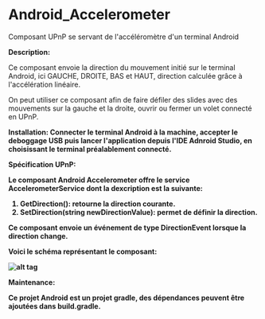 # Android_Accelerometer
Composant UPnP se servant de l'accéléromètre d'un terminal Android

<strong>Description:</strong>

Ce composant envoie la direction du mouvement initié sur le terminal Android, ici GAUCHE, DROITE, BAS et HAUT, direction calculée
grâce à l'accélération linéaire.

On peut utiliser ce composant afin de faire défiler des slides avec des mouvements sur la gauche et la droite, ouvrir ou fermer 
un volet connecté en UPnP.

<strong>Installation:<strong>
Connecter le terminal Android à la machine, accepter le deboggage USB puis lancer l'application depuis l'IDE Adnroid Studio, 
en choisissant le terminal préalablement connecté.

<strong>Spécification UPnP:</strong>

Le composant Android Accelerometer offre le service AccelerometerService dont la dexcription est la suivante:

  1) GetDirection(): retourne la direction courante.
  2) SetDirection(string newDirectionValue): permet de définir la direction.
  
Ce composant envoie un événement de type DirectionEvent lorsque la direction change.

Voici le schéma représentant le composant:

![alt tag](https://github.com/components-upnp/Android_Accelerometer/blob/master/Accelerometer.png)

<strong>Maintenance:</strong>

Ce projet Android est un projet gradle, des dépendances peuvent être ajoutées dans build.gradle.
